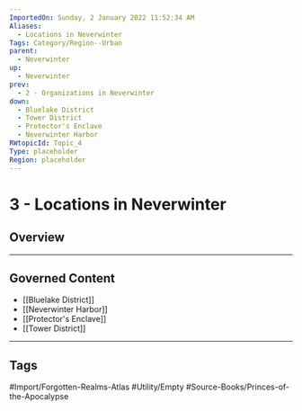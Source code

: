 ```yaml
---
ImportedOn: Sunday, 2 January 2022 11:52:34 AM
Aliases:
  - Locations in Neverwinter
Tags: Category/Region--Urban
parent:
  - Neverwinter
up:
  - Neverwinter
prev:
  - 2 - Organizations in Neverwinter
down:
  - Bluelake District
  - Tower District
  - Protector's Enclave
  - Neverwinter Harbor
RWtopicId: Topic_4
Type: placeholder
Region: placeholder
---
```

# 3 - Locations in Neverwinter
## Overview
---
## Governed Content
- [[Bluelake District]]
- [[Neverwinter Harbor]]
- [[Protector's Enclave]]
- [[Tower District]]


---
## Tags
#Import/Forgotten-Realms-Atlas #Utility/Empty #Source-Books/Princes-of-the-Apocalypse

